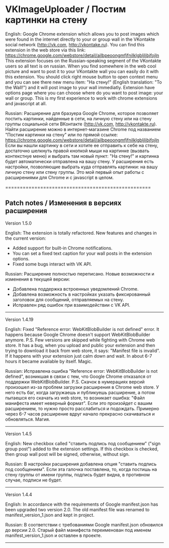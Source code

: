 VKImageUploader / Постим картинки на стену
==================================================

English:
Google Chrome extension which allows you to post images which were found in the internet directly to your or group wall in the VKontakte social network (http://vk.com, http://vkontake.ru).
You can find this extension in the web store via this link: https://chrome.google.com/webstore/detail/ailbpeoongmfjfnilklgbljlibjfojln
This extension focuses on the Russian-speaking segment of the VKontakte users so all text is on russian.
When you find somewhere in the web cool picture and want to post it to your VKontakte wall you can easily do it with this extension. You should click right mouse button to open context menu and you can see there new menu item: "На стену!" (English translation: "To the Wall!") and it will post image to your wall immediatly. Extension have options page where you can choose where do you want to post image: your wall or group.
This is my first experience to work with chrome extensions and javascript at all.

Russian: 
Расширение для бразуера Google Chrome, которое позволяет постить картинки, найденные в сети, на личную стену или на стену группы социальной сети ВКонтакте (http://vk.com, http://vkontakte.ru).
Найти расширение можно в интернет-магазине Chrome под названием "Постим картинки на стену" или по прямой ссылке: https://chrome.google.com/webstore/detail/ailbpeoongmfjfnilklgbljlibjfojln
Если вы нашли картинку в сети и хотите ее отправить к себе на стену, достаточно шелкнуть правой кнопкой мыши на картинке (вызвать контекстнуе меню) и выбрать там новый пункт: "На стену!" и картинка будет автоматически отправлена на вашу стену. У расширения есть настройки, позволяющие выбрать куда отправлять картинки: на вашу личную стену или стену группы.
Это мой первый опыт работы с расширениями для Chrome и с javascript в целом.

==================================================

Patch notes / Изменения в версиях расширения
--------------------------------------------------
Version 1.5.0

English:
The extension is totally refactored. New features and changes in the current version:
- Added support for built-in Chrome notifications.
- You can set a fixed text caption for your wall posts in the extension options.
- Fixed some bugs interact with VK API.

Russian:
Расширение полностью переписано. Новые возможности и изменения в текущей версии:
- Добавлена поддержка встроенных уведомлений Chrome. 
- Добавлена возможность в настройках указать фиксированный заголовок для сообщений, отправляемых на стену.
- Исправлен ряд ошибок при взаимодействии с VK API.

--------------------------------------------------

Version 1.4.19

English:
Fixed "Reference error: WebKitBlobBuilder is not defined" error. It happens because Google Chrome doesn't support WebKitBlobBuilder anymore.
P.S. Few versions are skipped while fighting with Chrome web store. It has a bug, when you upload and public your extension and then trying to download it back from web store, it says: "Manifest file is invalid". If it happens with your extension just calm down and wait. In about 6-7 hours it became available by itself. Magic.

Russian:
Исправлена ошибка "Reference error: WebKitBlobBuilder is not defined", возникшая в связи с тем, что Google Chrome отказался от поддержки WebKitBlobBuilder.
P.S. Скачок в нумерациях версий произошел из-за проблем загрузки расширения в Chrome web store. У него есть баг, когда загружаешь и публикуешь расширение, а потом пытаешся его скачать из web store, то возникает ошибка: "Файл манифеста имеет неверный формат". Если это произойдет с вашим расширением, то нужно просто расслабиться и подождать. Примерно через 6-7 часов расширение вдруг начало прекрасно скачиваться и обновляться. Магия.

--------------------------------------------------
Version 1.4.5

English:
New checkbox called "ставить подпись под сообщением" ("sign group post") added to the extension settings. If this checkbox is checked, then group wall post will be signed, otherwise, without sign.

Russian: 
В настройки расширения добавлена опция "ставить подпись под сообщением". Если эта галочка поставлена, то, когда постишь на стену группы от имени группы, подпись будет видна, в противном случае, подписи не будет.

--------------------------------------------------
Version 1.4.4

English:
In accordance with the requirements of Google manifest.json has been upgraded two version 2.0. The old manifest file was renamed to manifest_version_1.json and kept in project.

Russian:
В соответствии с требованиями Google manifest.json обновился до версии 2.0. Старый файл манифеста переименован под именем manifest_version_1.json и оставлен в проекте.

--------------------------------------------------

